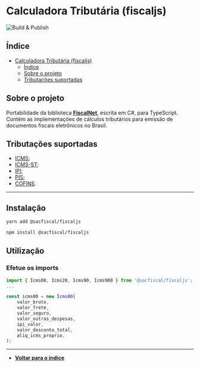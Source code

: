 # Calculadora Tributária (fiscaljs)

![Build & Publish](https://github.com/sacfiscal/fiscaljs/actions/workflows/npm-publish.yml/badge.svg)

## Índice

-   [Calculadora Tributária (fiscaljs)](#calculadora-tributária-fiscaljs)
    -   [Índice](#índice)
    -   [Sobre o projeto](#sobre-o-projeto)
    -   [Tributações suportadas](#tributações-suportadas)

## Sobre o projeto

Portabilidade da biblioteca [**FiscalNet**](https://github.com/sacfiscal/FiscalNet/tree/master), escrita em C#, para TypeScript. Contém as implementações de cálculos tributários para emissão de documentos fiscais eletrônicos no Brasil.

## Tributações suportadas

-   [ICMS](https://pt.wikipedia.org/wiki/Imposto_sobre_Circula%C3%A7%C3%A3o_de_Mercadorias_e_Servi%C3%A7os);
-   [ICMS-ST](<https://www.totvs.com/blog/adequacao-a-legislacao/substituicao-tributaria/#:~:text=A%20Substitui%C3%A7%C3%A3o%20Tribut%C3%A1ria%20(ST)%20%C3%A9,produto%20chegue%20ao%20consumidor%20final.>);
-   [IPI](https://pt.wikipedia.org/wiki/Imposto_sobre_Produtos_Industrializados);
-   [PIS](https://pt.wikipedia.org/wiki/PIS/PASEP);
-   [COFINS](https://pt.wikipedia.org/wiki/Contribui%C3%A7%C3%A3o_para_o_Financiamento_da_Seguridade_Social).

---

## Instalação

```bash
yarn add @sacfiscal/fiscaljs
```

```bash
npm install @sacfiscal/fiscaljs
```

## Utilização

### Efetue os imports 
```typescript
import { Icms00, Icms20, Icms90, Icms900 } from '@sacfiscal/fiscaljs';
...

const icms00 = new Icms00(
    valor_bruto,
    valor_frete,
    valor_seguro,
    valor_outras_despesas,
    ipi_valor,
    valor_desconto_total,
    aliq_icms_proprio,
);
```

---
-   [**Voltar para o índice**](#índice)
